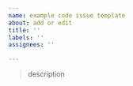 ```yaml
---
name: example code issue template
about: add or edit
title: ''
labels: ''
assignees: ''

---
```


> description
